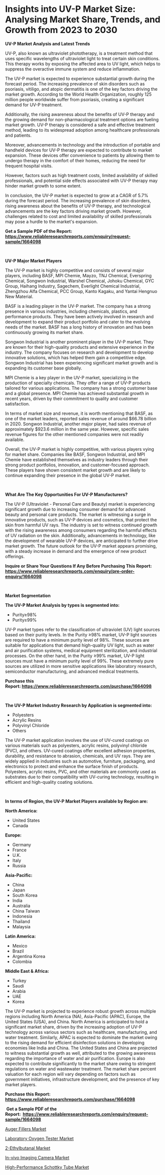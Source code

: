 <p><h1>Insights into UV-P Market Size: Analysing Market Share, Trends, and Growth from 2023 to 2030</h1></p><p><strong>UV-P Market Analysis and Latest Trends</strong></p>
<p><p>UV-P, also known as ultraviolet phototherapy, is a treatment method that uses specific wavelengths of ultraviolet light to treat certain skin conditions. This therapy works by exposing the affected area to UV light, which helps to suppress the overactive immune system and reduce inflammation.</p><p>The UV-P market is expected to experience substantial growth during the forecast period. The increasing prevalence of skin disorders such as psoriasis, vitiligo, and atopic dermatitis is one of the key factors driving the market growth. According to the World Health Organization, roughly 125 million people worldwide suffer from psoriasis, creating a significant demand for UV-P treatment.</p><p>Additionally, the rising awareness about the benefits of UV-P therapy and the growing demand for non-pharmacological treatment options are fueling market growth. UV-P therapy is considered a safe and effective treatment method, leading to its widespread adoption among healthcare professionals and patients.</p><p>Moreover, advancements in technology and the introduction of portable and handheld devices for UV-P therapy are expected to contribute to market expansion. These devices offer convenience to patients by allowing them to undergo therapy in the comfort of their homes, reducing the need for frequent hospital visits.</p><p>However, factors such as high treatment costs, limited availability of skilled professionals, and potential side effects associated with UV-P therapy may hinder market growth to some extent.</p><p>In conclusion, the UV-P market is expected to grow at a CAGR of 5.7% during the forecast period. The increasing prevalence of skin disorders, rising awareness about the benefits of UV-P therapy, and technological advancements are the key factors driving market growth. However, challenges related to cost and limited availability of skilled professionals may pose a hurdle to the market's expansion.</p></p>
<p><strong>Get a Sample PDF of the Report:&nbsp; <a href="https://www.reliableresearchreports.com/enquiry/request-sample/1664098">https://www.reliableresearchreports.com/enquiry/request-sample/1664098</a></strong></p>
<p>&nbsp;</p>
<p><strong>UV-P Major Market Players</strong></p>
<p><p>The UV-P market is highly competitive and consists of several major players, including BASF, MPI Chemie, Mayzo, TNJ Chemical, Everspring Chemical, Songwon Industrial, Warshel Chemical, Johoku Chemical, GYC Group, Haihang Industry, Sagechem, Everlight Chemical Industrial, Zhengzhou Alfa Chemical, PCC Group, Kanto Kagaku, and Yantai Hengnuo New Material.</p><p>BASF is a leading player in the UV-P market. The company has a strong presence in various industries, including chemicals, plastics, and performance products. They have been actively involved in research and development to expand their product portfolio and cater to the evolving needs of the market. BASF has a long history of innovation and has been continuously growing its market share.</p><p>Songwon Industrial is another prominent player in the UV-P market. They are known for their high-quality products and extensive experience in the industry. The company focuses on research and development to develop innovative solutions, which has helped them gain a competitive edge. Songwon Industrial has been experiencing significant market growth and is expanding its customer base globally.</p><p>MPI Chemie is a key player in the UV-P market, specializing in the production of specialty chemicals. They offer a range of UV-P products tailored for various applications. The company has a strong customer base and a global presence. MPI Chemie has achieved substantial growth in recent years, driven by their commitment to quality and customer satisfaction.</p><p>In terms of market size and revenue, it is worth mentioning that BASF, as one of the market leaders, reported sales revenue of around $66.78 billion in 2020. Songwon Industrial, another major player, had sales revenue of approximately $923.6 million in the same year. However, specific sales revenue figures for the other mentioned companies were not readily available.</p><p>Overall, the UV-P market is highly competitive, with various players vying for market share. Companies like BASF, Songwon Industrial, and MPI Chemie have established themselves as industry leaders through their strong product portfolios, innovation, and customer-focused approach. These players have shown consistent market growth and are likely to continue expanding their presence in the global UV-P market.</p></p>
<p>&nbsp;</p>
<p><strong>What Are The Key Opportunities For UV-P Manufacturers?</strong></p>
<p><p>The UV-P (Ultraviolet - Personal Care and Beauty) market is experiencing significant growth due to increasing consumer demand for advanced beauty and personal care products. The market is witnessing a surge in innovative products, such as UV-P devices and cosmetics, that protect the skin from harmful UV rays. The industry is set to witness continued growth with the rising awareness among consumers regarding the harmful effects of UV radiation on the skin. Additionally, advancements in technology, like the development of wearable UV-P devices, are anticipated to further drive market growth. The future outlook for the UV-P market appears promising, with a steady increase in demand and the emergence of new product offerings.</p></p>
<p><strong>Inquire or Share Your Questions If Any Before Purchasing This Report: <a href="https://www.reliableresearchreports.com/enquiry/pre-order-enquiry/1664098">https://www.reliableresearchreports.com/enquiry/pre-order-enquiry/1664098</a></strong></p>
<p>&nbsp;</p>
<p><strong>Market Segmentation</strong></p>
<p><strong>The UV-P Market Analysis by types is segmented into:</strong></p>
<p><ul><li>Purity≥98%</li><li>Purity≥99%</li></ul></p>
<p><p>UV-P market types refer to the classification of ultraviolet (UV) light sources based on their purity levels. In the Purity ≥98% market, UV-P light sources are required to have a minimum purity level of 98%. These sources are suitable for applications that demand high-quality UV light, such as water and air purification systems, medical equipment sterilization, and industrial processes. On the other hand, in the Purity ≥99% market, UV-P light sources must have a minimum purity level of 99%. These extremely pure sources are utilized in more sensitive applications like laboratory research, semiconductor manufacturing, and advanced medical treatments.</p></p>
<p><strong>Purchase this Report:&nbsp;<a href="https://www.reliableresearchreports.com/purchase/1664098">https://www.reliableresearchreports.com/purchase/1664098</a></strong></p>
<p>&nbsp;</p>
<p><strong>The UV-P Market Industry Research by Application is segmented into:</strong></p>
<p><ul><li>Polyesters</li><li>Acrylic Resins</li><li>Polyvinyl Chloride</li><li>Others</li></ul></p>
<p><p>The UV-P market application involves the use of UV-cured coatings on various materials such as polyesters, acrylic resins, polyvinyl chloride (PVC), and others. UV-cured coatings offer excellent adhesion properties, durability, and resistance to abrasion, chemicals, and UV rays. They are widely applied in industries such as automotive, furniture, packaging, and electronics to protect and enhance the surface finish of products. Polyesters, acrylic resins, PVC, and other materials are commonly used as substrates due to their compatibility with UV-curing technology, resulting in efficient and high-quality coating solutions.</p></p>
<p>&nbsp;</p>
<p><strong>In terms of Region, the UV-P Market Players available by Region are:</strong></p>
<p>
    <p> <strong> North America: </strong>
        <ul>
            <li>United States</li>
            <li>Canada</li>
        </ul>
        </p> 
    <p> <strong> Europe: </strong>
        <ul>
            <li>Germany</li>
            <li>France</li>
            <li>U.K.</li>
            <li>Italy</li>
            <li>Russia</li>
        </ul>
        </p> 
    <p> <strong> Asia-Pacific: </strong>
        <ul>
            <li>China</li>
            <li>Japan</li>
            <li>South Korea</li>
            <li>India</li>
            <li>Australia</li>
            <li>China Taiwan</li>
            <li>Indonesia</li>
            <li>Thailand</li>
            <li>Malaysia</li>
        </ul>
        </p> 
    <p> <strong> Latin America: </strong>
        <ul>
            <li>Mexico</li>
            <li>Brazil</li>
            <li>Argentina Korea</li>
            <li>Colombia</li>
        </ul>
        </p> 
    <p> <strong> Middle East & Africa: </strong>
        <ul>
            <li>Turkey</li>
            <li>Saudi</li>
            <li>Arabia</li>
            <li>UAE</li>
            <li>Korea</li>
        </ul>
    </p>
    </p>
<p><p>The UV-P market is projected to experience robust growth across multiple regions including North America (NA), Asia-Pacific (APAC), Europe, the United States (USA), and China. North America is anticipated to hold a significant market share, driven by the increasing adoption of UV-P technology across various sectors such as healthcare, manufacturing, and water treatment. Similarly, APAC is expected to dominate the market owing to the rising demand for efficient disinfection solutions in developing economies like India and China. The United States and China are projected to witness substantial growth as well, attributed to the growing awareness regarding the importance of water and air purification. Europe is also expected to contribute significantly to the market share owing to stringent regulations on water and wastewater treatment. The market share percent valuation for each region will vary depending on factors such as government initiatives, infrastructure development, and the presence of key market players.</p></p>
<p><strong>Purchase this Report: <a href="https://www.reliableresearchreports.com/purchase/1664098">https://www.reliableresearchreports.com/purchase/1664098</a></strong></p>
<p>&nbsp;<strong>Get a Sample PDF of the Report:&nbsp;&nbsp;<a href="https://www.reliableresearchreports.com/enquiry/request-sample/1664098">https://www.reliableresearchreports.com/enquiry/request-sample/1664098</a></strong></p>
<p><strong></strong></p>
<p><p><a href="https://medium.com/@brayanborer/auger-fillers-market-size-growth-forecast-2023-2030-cdb42268b48b">Auger Fillers Market</a></p><p><a href="https://www.linkedin.com/pulse/laboratory-oxygen-tester-market-challenges-opportunities/">Laboratory Oxygen Tester Market</a></p><p><a href="https://github.com/dziulagalemab/Market-Research-Report-List-1/blob/main/2-ethylbutanal-market.md">2-Ethylbutanal Market</a></p><p><a href="https://www.linkedin.com/pulse/in-vivo-imaging-camera-market-challenges-opportunities-growth/">In-vivo Imaging Camera Market</a></p><p><a href="https://github.com/abbypearson7765/Market-Research-Report-List-1/blob/main/high-performance-schottky-tube-market.md">High-Performance Schottky Tube Market</a></p></p>